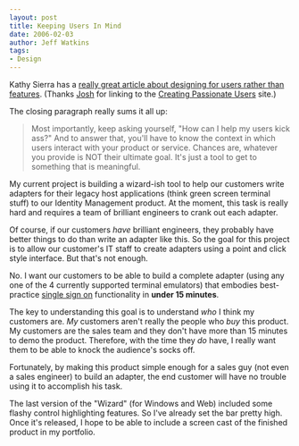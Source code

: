 ```yaml
---
layout: post
title: Keeping Users In Mind
date: 2006-02-03
author: Jeff Watkins
tags:
- Design
---
```


Kathy Sierra has a [really great article about designing for users rather than features](http://headrush.typepad.com/creating_passionate_users/2006/02/its_the_stupid.html). (Thanks [Josh](http://bokardo.com/) for linking to the [Creating Passionate Users](http://headrush.typepad.com/creating_passionate_users/) site.)

The closing paragraph really sums it all up:

> Most importantly, keep asking yourself, "How can I help my users kick ass?" And to answer that, you'll have to know the context in which users interact with your product or service. Chances are, whatever you provide is NOT their ultimate goal. It's just a tool to get to something that is meaningful.

My current project is building a wizard-ish tool to help our customers write adapters for their legacy host applications (think green screen terminal stuff) to our Identity Management product. At the moment, this task is really hard and requires a team of brilliant engineers to crank out each adapter.

Of course, if our customers *have* brilliant engineers, they probably have better things to do than write an adapter like this. So the goal for this project is to allow our customer's IT staff to create adapters using a point and click style interface. But that's not enough.

No. I want our customers to be able to build a complete adapter (using any one of the 4 currently supported terminal emulators) that embodies best-practice [single sign on](http://en.wikipedia.org/wiki/Single_sign-on) functionality in **under 15 minutes**.

The key to understanding this goal is to understand *who* I think my customers are. *My* customers aren't really the people who *buy* this product. My customers are the sales team and they don't have more than 15 minutes to demo the product. Therefore, with the time they *do* have, I really want them to be able to knock the audience's socks off.

Fortunately, by making this product simple enough for a sales guy (not even a sales engineer) to build an adapter, the end customer will have no trouble using it to accomplish his task.

The last version of the "Wizard" (for Windows and Web) included some flashy control highlighting features. So I've already set the bar pretty high. Once it's released, I hope to be able to include a screen cast of the finished product in my portfolio.